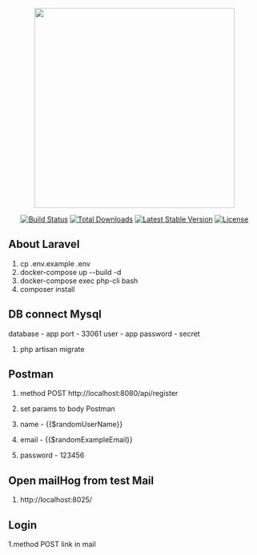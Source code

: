<p align="center"><a href="https://laravel.com" target="_blank"><img src="https://raw.githubusercontent.com/laravel/art/master/logo-lockup/5%20SVG/2%20CMYK/1%20Full%20Color/laravel-logolockup-cmyk-red.svg" width="400"></a></p>

<p align="center">
<a href="https://travis-ci.org/laravel/framework"><img src="https://travis-ci.org/laravel/framework.svg" alt="Build Status"></a>
<a href="https://packagist.org/packages/laravel/framework"><img src="https://img.shields.io/packagist/dt/laravel/framework" alt="Total Downloads"></a>
<a href="https://packagist.org/packages/laravel/framework"><img src="https://img.shields.io/packagist/v/laravel/framework" alt="Latest Stable Version"></a>
<a href="https://packagist.org/packages/laravel/framework"><img src="https://img.shields.io/packagist/l/laravel/framework" alt="License"></a>
</p>

## About Laravel
1. cp .env.example .env
2. docker-compose up --build -d
3. docker-compose exec php-cli bash
4. composer install

## DB connect Mysql
database - app
port     - 33061
user     - app
password - secret

1. php artisan migrate

## Postman
1. method POST http://localhost:8080/api/register

2. set params to body Postman
3. name - {{$randomUserName}}
4. email - {{$randomExampleEmail}}
5. password - 123456 

## Open mailHog from test Mail 
1. http://localhost:8025/

## Login
1.method POST link in mail

